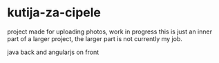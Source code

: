 # kutija-za-cipele
project made for uploading photos, work in progress
this is just an inner part of a larger project, the larger part is not currently my job.

java back and angularjs on front

